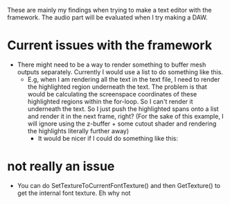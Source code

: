 These are mainly my findings when trying to make a text editor with the framework.
The audio part will be evaluated when I try making a DAW.

# Current issues with the framework

- There might need to be a way to render something to buffer mesh outputs separately. Currently I would use a list to do something like this. 
    - E.g, when I am rendering all the text in the text file, I need to render the highlighted region underneath the text. The problem is that  would be calculating the screenspace coordinates of these highlighted regions within the for-loop. So I can't render it underneath the text. So I just push the highlighted spans onto a list and render it in the next frame, right? (For the sake of this example, I will ignore using the z-buffer + some cutout shader and rendering the highlights literally further away)
        - It would be nicer if I could do something like this:
            

# not really an issue

- You can do SetTextureToCurrentFontTexture() and then GetTexture() to get the internal font texture. Eh why not

